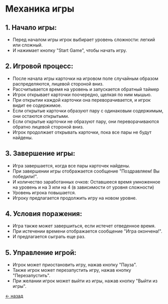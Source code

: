 # Механика игры

## 1. Начало игры:
- Перед началом игры игрок выбирает уровень сложности: легкий или сложный.
- И нажимает кнопку "Start Game", чтобы начать игру.

## 2. Игровой процесс:
- После начала игры карточки на игровом поле случайным образом распределяются, лицевой стороной вниз.
- Рассчитывается время на уровень и запускается обратный таймер
- Игрок открывает карточки поочередно, щелкая по ним мышью.
- При открытии каждой карточки она переворачивается, и игрок видит ее содержимое.
- Если открытые карточки образуют пару с одинаковым содержимым, они остаются открытыми.
- Если открытые карточки не образуют пару, они переворачиваются обратно лицевой стороной вниз.
- Игрок продолжает открывать карточки, пока все пары не будут найдены.

## 3. Завершение игры:
- Игра завершается, когда все пары карточек найдены.
- При завершении игры отображается сообщение "Поздравляем! Вы победили!".
- И количество заработанных очков: Оставшееся время умноженное на уровень и на 3 или на 4 (в зависимости от уровня сложности)
- Уровень игрока повышается.
- Игроку предлагается продолжить игру на новом уровне.

## 4. Условия поражения:
- Игра также может завершиться, если истечет отведенное время.
- При истечении времени отображается сообщение "Игра окончена!".
- И предлагается сыграть еще раз.

## 5. Управление игрой:
- Игрок может приостановить игру, нажав кнопку "Пауза".
- Также игрок может перезапустить игру, нажав кнопку "Перезапустить".
- При желании игрок может выйти из игры, нажав кнопку "Выйти из игры".

[← назад](README.md)